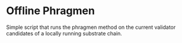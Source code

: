 # Offline Phragmen

Simple script that runs the phragmen method on the current validator candidates of a locally running
substrate chain.

```bash


```



